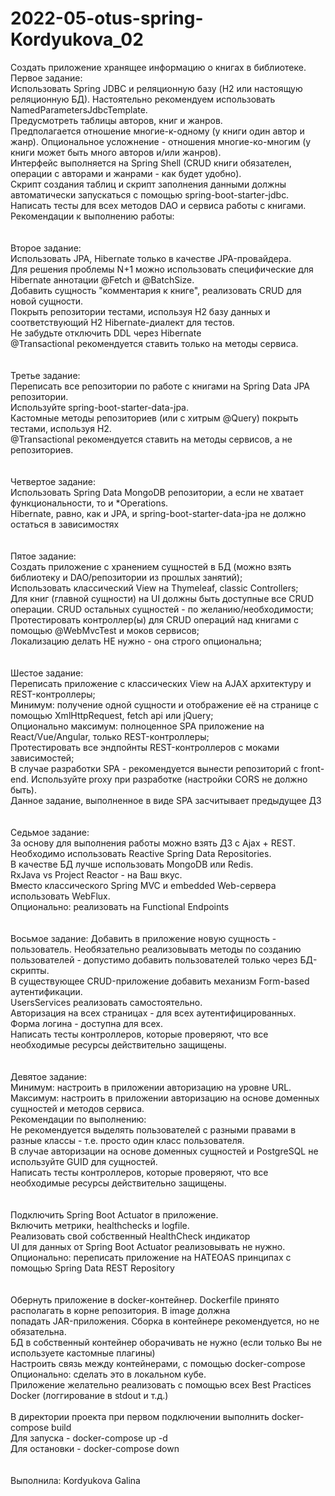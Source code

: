 # 2022-05-otus-spring-Kordyukova_02
Создать приложение хранящее информацию о книгах в библиотеке.
<br>
Первое задание:
<br>
Использовать Spring JDBC и реляционную базу (H2 или настоящую реляционную БД). Настоятельно рекомендуем использовать NamedParametersJdbcTemplate.
<br>
Предусмотреть таблицы авторов, книг и жанров.
<br>
Предполагается отношение многие-к-одному (у книги один автор и жанр). Опциональное усложнение - отношения многие-ко-многим (у книги может быть много авторов и/или жанров).
<br>
Интерфейс выполняется на Spring Shell (CRUD книги обязателен, операции с авторами и жанрами - как будет удобно).
<br>
Скрипт создания таблиц и скрипт заполнения данными должны автоматически запускаться с помощью spring-boot-starter-jdbc.
<br>
Написать тесты для всех методов DAO и сервиса работы с книгами. Рекомендации к выполнению работы:
<br>
<br>
<br>
Второе задание:
<br>
Использовать JPA, Hibernate только в качестве JPA-провайдера.
<br>
Для решения проблемы N+1 можно использовать специфические для Hibernate аннотации @Fetch и @BatchSize.
<br>
Добавить сущность "комментария к книге", реализовать CRUD для новой сущности.
<br>
Покрыть репозитории тестами, используя H2 базу данных и соответствующий H2 Hibernate-диалект для тестов.
<br>
Не забудьте отключить DDL через Hibernate
<br>
@Transactional рекомендуется ставить только на методы сервиса.
<br>
<br>
<br>
Третье задание:
<br>
Переписать все репозитории по работе с книгами на Spring Data JPA репозитории.
<br>
Используйте spring-boot-starter-data-jpa.
<br>
Кастомные методы репозиториев (или с хитрым @Query) покрыть тестами, используя H2.
<br>
@Transactional рекомендуется ставить на методы сервисов, а не репозиториев.
<br>
<br>
<br>
Четвертое задание:
<br>
Использовать Spring Data MongoDB репозитории, а если не хватает функциональности, то и *Operations.
<br>
Hibernate, равно, как и JPA, и spring-boot-starter-data-jpa не должно остаться в зависимостях
<br>
<br>
<br>
Пятое задание:
<br>
Создать приложение с хранением сущностей в БД (можно взять библиотеку и DAO/репозитории из прошлых занятий);
<br>
Использовать классический View на Thymeleaf, classic Controllers;
<br>
Для книг (главной сущности) на UI должны быть доступные все CRUD операции. CRUD остальных сущностей - по желанию/необходимости;
<br>
Протестировать контроллер(ы) для CRUD операций над книгами с помощью @WebMvcTest и моков сервисов;
<br>
Локализацию делать НЕ нужно - она строго опциональна;
<br>
<br>
<br>
Шестое задание:
<br>
Переписать приложение с классических View на AJAX архитектуру и REST-контроллеры;
<br>
Минимум: получение одной сущности и отображение её на странице с помощью XmlHttpRequest, fetch api или jQuery;
<br>
Опционально максимум: полноценное SPA приложение на React/Vue/Angular, только REST-контроллеры;
<br>
Протестировать все эндпойнты REST-контроллеров с моками зависимостей;
<br>
В случае разработки SPA - рекомендуется вынести репозиторий с front-end. Используйте proxy при разработке (настройки CORS не должно быть).
<br>
Данное задание, выполненное в виде SPA засчитывает предыдущее ДЗ
<br>
<br>
<br>
Седьмое задание:
<br>
За основу для выполнения работы можно взять ДЗ с Ajax + REST.
<br>
Необходимо использовать Reactive Spring Data Repositories.
<br>
В качестве БД лучше использовать MongoDB или Redis.
<br>
RxJava vs Project Reactor - на Ваш вкус.
<br>
Вместо классического Spring MVC и embedded Web-сервера использовать WebFlux.
<br>
Опционально: реализовать на Functional Endpoints
<br>
<br>
<br>
Восьмое задание:
Добавить в приложение новую сущность - пользователь. Необязательно реализовывать методы по созданию
<br> 
пользователей - допустимо добавить пользователей только через БД-скрипты.
<br>
В существующее CRUD-приложение добавить механизм Form-based аутентификации.
<br>
UsersServices реализовать самостоятельно.
<br>
Авторизация на всех страницах - для всех аутентифицированных. Форма логина - доступна для всех.
<br>
Написать тесты контроллеров, которые проверяют, что все необходимые ресурсы действительно защищены.
<br>
<br>
<br>
Девятое задание:
<br>
Минимум: настроить в приложении авторизацию на уровне URL.
<br>
Максимум: настроить в приложении авторизацию на основе доменных сущностей и методов сервиса.
<br>
Рекомендации по выполнению:
<br>
Не рекомендуется выделять пользователей с разными правами в разные классы - т.е. просто один класс пользователя.
<br>
В случае авторизации на основе доменных сущностей и PostgreSQL не используйте GUID для сущностей.
<br>
Написать тесты контроллеров, которые проверяют, что все необходимые ресурсы действительно защищены.
<br>
<br>
<br>
Подключить Spring Boot Actuator в приложение.
<br>
Включить метрики, healthchecks и logfile.
<br>
Реализовать свой собственный HealthCheck индикатор
<br>
UI для данных от Spring Boot Actuator реализовывать не нужно.
<br>
Опционально: переписать приложение на HATEOAS принципах с помощью Spring Data REST Repository
<br>
<br>
<br>
Обернуть приложение в docker-контейнер. Dockerfile принято располагать в корне репозитория. В image должна
<br>
попадать JAR-приложения. Сборка в контейнере рекомендуется, но не обязательна.
<br>
БД в собственный контейнер оборачивать не нужно (если только Вы не используете кастомные плагины)
<br>
Настроить связь между контейнерами, с помощью docker-compose
<br>
Опционально: сделать это в локальном кубе.
<br>
Приложение желательно реализовать с помощью всех Best Practices Docker (логгирование в stdout и т.д.)
<br>
<br>
В директории проекта при первом подключении выполнить docker-compose build
<br>
Для запуска - docker-compose up -d
<br>
Для остановки - docker-compose down
<br>
<br>
<br>
Выполнила: Kordyukova Galina
